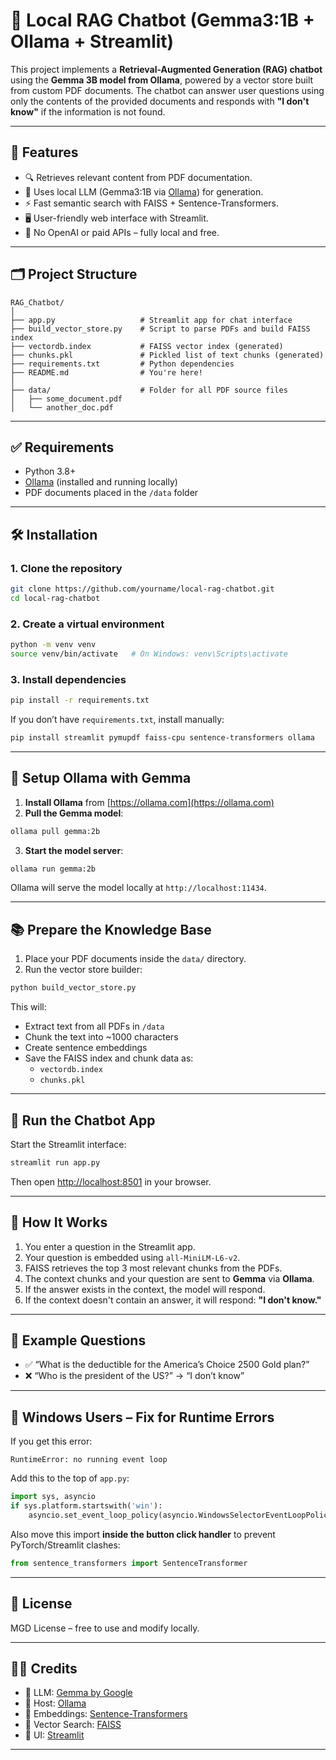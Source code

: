  # 🧠 Local RAG Chatbot (Gemma3:1B + Ollama + Streamlit)
 
 This project implements a **Retrieval-Augmented Generation (RAG) chatbot** using the **Gemma 3B model from Ollama**, powered by a vector store built from custom PDF documents. The chatbot can answer user questions using only the contents of the provided documents and responds with **"I don't know"** if the information is not found.
 
 ---
 
 ## 📌 Features
 
 - 🔍 Retrieves relevant content from PDF documentation.
 - 🧠 Uses local LLM (Gemma3:1B via [Ollama](https://ollama.com)) for generation.
 - ⚡ Fast semantic search with FAISS + Sentence-Transformers.
 - 🖥️ User-friendly web interface with Streamlit.
 - 🚫 No OpenAI or paid APIs – fully local and free.
 
 ---
 
 ## 🗂️ Project Structure
 
 ```
 RAG_Chatbot/
 │
 ├── app.py                   # Streamlit app for chat interface
 ├── build_vector_store.py    # Script to parse PDFs and build FAISS index
 ├── vectordb.index           # FAISS vector index (generated)
 ├── chunks.pkl               # Pickled list of text chunks (generated)
 ├── requirements.txt         # Python dependencies
 ├── README.md                # You're here!
 │
 ├── data/                    # Folder for all PDF source files
 │   ├── some_document.pdf
 │   └── another_doc.pdf
 ```
 
 ---
 
 ## ✅ Requirements
 
 - Python 3.8+
 - [Ollama](https://ollama.com) (installed and running locally)
 - PDF documents placed in the `/data` folder
 
 ---
 
 ## 🛠️ Installation
 
 ### 1. Clone the repository
 
 ```bash
 git clone https://github.com/yourname/local-rag-chatbot.git
 cd local-rag-chatbot
 ```
 
 ### 2. Create a virtual environment
 
 ```bash
 python -m venv venv
 source venv/bin/activate   # On Windows: venv\Scripts\activate
 ```
 
 ### 3. Install dependencies
 
 ```bash
 pip install -r requirements.txt
 ```
 
 If you don’t have `requirements.txt`, install manually:
 
 ```bash
 pip install streamlit pymupdf faiss-cpu sentence-transformers ollama
 ```
 
 ---
 
 ## 🤖 Setup Ollama with Gemma
 
 1. **Install Ollama** from [https://ollama.com](https://ollama.com)
 2. **Pull the Gemma model**:
 
 ```bash
 ollama pull gemma:2b
 ```
 
 3. **Start the model server**:
 
 ```bash
 ollama run gemma:2b
 ```
 
 Ollama will serve the model locally at `http://localhost:11434`.
 
 ---
 
 ## 📚 Prepare the Knowledge Base
 
 1. Place your PDF documents inside the `data/` directory.
 2. Run the vector store builder:
 
 ```bash
 python build_vector_store.py
 ```
 
 This will:
 - Extract text from all PDFs in `/data`
 - Chunk the text into ~1000 characters
 - Create sentence embeddings
 - Save the FAISS index and chunk data as:
   - `vectordb.index`
   - `chunks.pkl`
 
 ---
 
 ## 🚀 Run the Chatbot App
 
 Start the Streamlit interface:
 
 ```bash
 streamlit run app.py
 ```
 
 Then open [http://localhost:8501](http://localhost:8501) in your browser.
 
 ---
 
 ## 💬 How It Works
 
 1. You enter a question in the Streamlit app.
 2. Your question is embedded using `all-MiniLM-L6-v2`.
 3. FAISS retrieves the top 3 most relevant chunks from the PDFs.
 4. The context chunks and your question are sent to **Gemma** via **Ollama**.
 5. If the answer exists in the context, the model will respond.
 6. If the context doesn't contain an answer, it will respond: **"I don't know."**
 
 ---
 
 ## 🧪 Example Questions
 
 - ✅ “What is the deductible for the America’s Choice 2500 Gold plan?”
 - ❌ “Who is the president of the US?” → “I don’t know”
 
 ---
 
 ## 🛑 Windows Users – Fix for Runtime Errors
 
 If you get this error:
 
 ```
 RuntimeError: no running event loop
 ```
 
 Add this to the top of `app.py`:
 
 ```python
 import sys, asyncio
 if sys.platform.startswith('win'):
     asyncio.set_event_loop_policy(asyncio.WindowsSelectorEventLoopPolicy())
 ```
 
 Also move this import **inside the button click handler** to prevent PyTorch/Streamlit clashes:
 
 ```python
 from sentence_transformers import SentenceTransformer
 ```
 
 ---
 
 ## 📄 License
 
 MGD License – free to use and modify locally.
 
 ---
 
 ## 🙋‍♂️ Credits
 
 - 💬 LLM: [Gemma by Google](https://ollama.com/library/gemma)
 - 🧠 Host: [Ollama](https://ollama.com)
 - 🧮 Embeddings: [Sentence-Transformers](https://www.sbert.net/)
 - 🧱 Vector Search: [FAISS](https://github.com/facebookresearch/faiss)
 - 🎨 UI: [Streamlit](https://streamlit.io)
 
 ---
